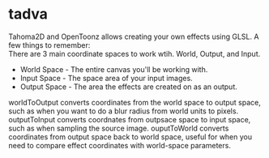 # tadva

Tahoma2D and OpenToonz allows creating your own effects using GLSL. A few things to remember:  
There are 3 main coordinate spaces to work wtih. World, Output, and Input.
* World Space - The entire canvas you'll be working with.
* Input Space - The space area of your input images.
* Output Space - The area the effects are created on as an output.

worldToOutput converts coordinates from the world space to output space, such as when you want to do a blur radius from world units to pixels. outputToInput converts coordnates from outpsace space to input space, such as when sampling the source image. ouputToWorld converts coordinates from output space back to world space, useful for when you need to compare effect coordinates with world-space parameters.


